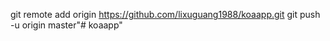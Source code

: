 git remote add origin https://github.com/lixuguang1988/koaapp.git
git push -u origin master"# koaapp" 
